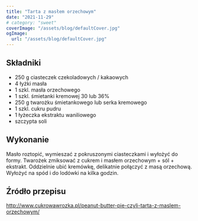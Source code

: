 ```yaml
---
title: "Tarta z masłem orzechowym"
date: "2021-11-29"
# category: "sweet"
coverImage: "/assets/blog/defaultCover.jpg"
ogImage:
  url: "/assets/blog/defaultCover.jpg"
---
```


## Składniki

- 250 g ciasteczek czekoladowych / kakaowych
- 4 łyżki masła
- 1 szkl. masła orzechowego
- 1 szkl. śmietanki kremowej 30 lub 36%
- 250 g twarożku śmietankowego lub serka kremowego
- 1 szkl. cukru pudru
- 1 łyżeczka ekstraktu waniliowego
- szczypta soli

## Wykonanie

Masło roztopić, wymieszać z pokruszonymi ciasteczkami i wyłożyć do formy. Twarożek zmiksować z cukrem i masłem orzechowym + sól + ekstrakt. Oddzielnie ubić kremówkę, delikatnie połączyć z masą orzechową. Wyłożyć na spód i do lodówki na kilka godzin.

## Źródło przepisu

<http://www.cukrowawrozka.pl/peanut-butter-pie-czyli-tarta-z-maslem-orzechowym/>
